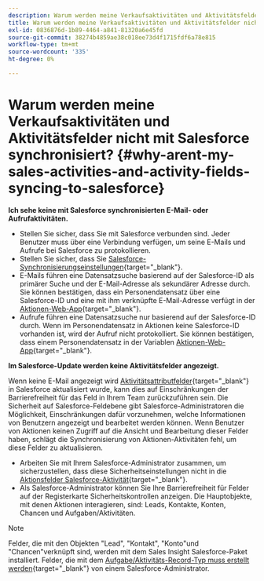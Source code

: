 ```yaml
---
description: Warum werden meine Verkaufsaktivitäten und Aktivitätsfelder nicht mit Salesforce synchronisiert? - Marketo-Dokumente - Produktdokumentation
title: Warum werden meine Verkaufsaktivitäten und Aktivitätsfelder nicht mit Salesforce synchronisiert?
exl-id: 0836876d-1b89-4464-a841-81320a6e45fd
source-git-commit: 38274b4859ae38c018ee73d4f1715fdf6a78e815
workflow-type: tm+mt
source-wordcount: '335'
ht-degree: 0%

---
```


# Warum werden meine Verkaufsaktivitäten und Aktivitätsfelder nicht mit Salesforce synchronisiert? {#why-arent-my-sales-activities-and-activity-fields-syncing-to-salesforce}

**Ich sehe keine mit Salesforce synchronisierten E-Mail- oder Aufrufaktivitäten.**

* Stellen Sie sicher, dass Sie mit Salesforce verbunden sind. Jeder Benutzer muss über eine Verbindung verfügen, um seine E-Mails und Aufrufe bei Salesforce zu protokollieren.
* Stellen Sie sicher, dass Sie [Salesforce-Synchronisierungseinstellungen](/help/marketo/product-docs/marketo-sales-insight/actions/crm/salesforce-integration/sync-sales-activities-to-salesforce.md){target="_blank"}.
* E-Mails führen eine Datensatzsuche basierend auf der Salesforce-ID als primärer Suche und der E-Mail-Adresse als sekundärer Adresse durch. Sie können bestätigen, dass ein Personendatensatz über eine Salesforce-ID und eine mit ihm verknüpfte E-Mail-Adresse verfügt in der [Aktionen-Web-App](https://toutapp.com/next#command_center){target="_blank"}.
* Aufrufe führen eine Datensatzsuche nur basierend auf der Salesforce-ID durch. Wenn im Personendatensatz in Aktionen keine Salesforce-ID vorhanden ist, wird der Aufruf nicht protokolliert. Sie können bestätigen, dass einem Personendatensatz in der Variablen [Aktionen-Web-App](https://toutapp.com/next#command_center){target="_blank"}.

**Im Salesforce-Update werden keine Aktivitätsfelder angezeigt.**

Wenn keine E-Mail angezeigt wird [Aktivitätsattributfelder](/help/marketo/product-docs/marketo-sales-insight/actions/crm/salesforce-package-configuration/logging-sales-activity-attributes-to-salesforce.md){target="_blank"} in Salesforce aktualisiert wurde, kann dies auf Einschränkungen der Barrierefreiheit für das Feld in Ihrem Team zurückzuführen sein. Die Sicherheit auf Salesforce-Feldebene gibt Salesforce-Administratoren die Möglichkeit, Einschränkungen dafür vorzunehmen, welche Informationen von Benutzern angezeigt und bearbeitet werden können. Wenn Benutzer von Aktionen keinen Zugriff auf die Ansicht und Bearbeitung dieser Felder haben, schlägt die Synchronisierung von Aktionen-Aktivitäten fehl, um diese Felder zu aktualisieren.

* Arbeiten Sie mit Ihrem Salesforce-Administrator zusammen, um sicherzustellen, dass diese Sicherheitseinstellungen nicht in die [Aktionsfelder Salesforce-Aktivität](/help/marketo/product-docs/marketo-sales-insight/actions/crm/salesforce-package-configuration/logging-sales-activity-attributes-to-salesforce.md){target="_blank"}.
* Als Salesforce-Administrator können Sie Ihre Barrierefreiheit für Felder auf der Registerkarte Sicherheitskontrollen anzeigen. Die Hauptobjekte, mit denen Aktionen interagieren, sind: Leads, Kontakte, Konten, Chancen und Aufgaben/Aktivitäten.

>[!NOTE]
>
>Felder, die mit den Objekten &quot;Lead&quot;, &quot;Kontakt&quot;, &quot;Konto&quot;und &quot;Chancen&quot;verknüpft sind, werden mit dem Sales Insight Salesforce-Paket installiert. Felder, die mit dem [Aufgabe/Aktivitäts-Record-Typ muss erstellt werden](/help/marketo/product-docs/marketo-sales-insight/actions/crm/salesforce-package-configuration/logging-sales-activity-attributes-to-salesforce.md){target="_blank"} von einem Salesforce-Administrator.
